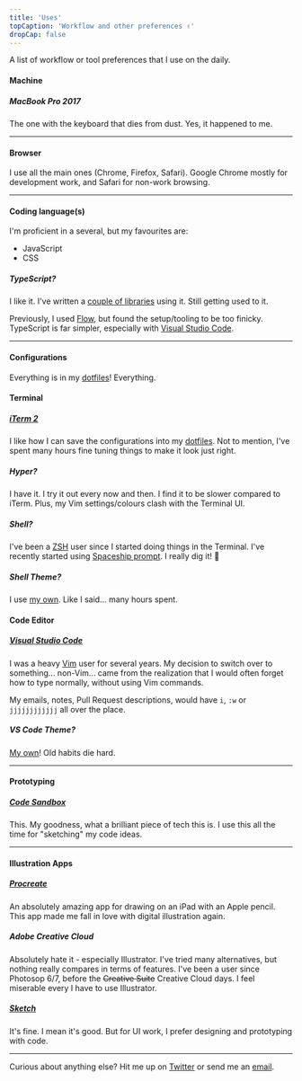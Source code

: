 ```yaml
---
title: 'Uses'
topCaption: 'Workflow and other preferences ✌️'
dropCap: false
---
```


A list of workflow or tool preferences that I use on the daily.

<!-- more -->

#### Machine

##### MacBook Pro 2017

The one with the keyboard that dies from dust. Yes, it happened to me.

---

#### Browser

I use all the main ones (Chrome, Firefox, Safari). Google Chrome mostly for development work, and Safari for non-work browsing.

---

#### Coding language(s)

I'm proficient in a several, but my favourites are:

- JavaScript
- CSS

##### TypeScript?

I like it. I've written a [couple of libraries](https://github.com/helpscout?utf8=%E2%9C%93&q=&type=&language=typescript) using it. Still getting used to it.

Previously, I used [Flow](https://flow.org/), but found the setup/tooling to be too finicky. TypeScript is far simpler, especially with [Visual Studio Code](https://visualstudio.microsoft.com/).

---

#### Configurations

Everything is in my [dotfiles](https://github.com/itsjonq/dotfiles)! Everything.

#### Terminal

##### [iTerm 2](https://www.iterm2.com/)

I like how I can save the configurations into my [dotfiles](https://github.com/ItsJonQ/dotfiles/tree/master/iTerm). Not to mention, I've spent many hours fine tuning things to make it look just right.

##### Hyper?

I have it. I try it out every now and then. I find it to be slower compared to iTerm. Plus, my Vim settings/colours clash with the Terminal UI.

##### Shell?

I've been a [ZSH](https://ohmyz.sh/) user since I started doing things in the Terminal. I've recently started using [Spaceship prompt](https://github.com/denysdovhan/spaceship-prompt). I really dig it! 🚀

##### Shell Theme?

I use [my own](https://github.com/ItsJonQ/dotfiles/tree/master/base16-shell). Like I said... many hours spent.

#### Code Editor

##### [Visual Studio Code](https://visualstudio.microsoft.com/)

I was a heavy [Vim](https://github.com/ItsJonQ/dotfiles/tree/master/vim) user for several years. My decision to switch over to something... non-Vim... came from the realization that I would often forget how to type normally, without using Vim commands.

My emails, notes, Pull Request descriptions, would have `i`, `:w` or `jjjjjjjjjjjj` all over the place.

##### VS Code Theme?

[My own](https://github.com/itsjonq/dark-refined)! Old habits die hard.

---

#### Prototyping

##### [Code Sandbox](https://codesandbox.io/)

This. My goodness, what a brilliant piece of tech this is. I use this all the time for "sketching" my code ideas.

---

#### Illustration Apps

##### [**Procreate**](https://procreate.art/)

An absolutely amazing app for drawing on an iPad with an Apple pencil. This app made me fall in love with digital illustration again.

##### Adobe Creative Cloud

Absolutely hate it - especially Illustrator. I've tried many alternatives, but nothing really compares in terms of features. I've been a user since Photosop 6/7, before the ~~Creative Suite~~ Creative Cloud days. I feel miserable every I have to use Illustrator.

##### [Sketch](https://www.sketchapp.com/)

It's fine. I mean it's good. But for UI work, I prefer designing and prototyping with code.

---

Curious about anything else? Hit me up on [Twitter](https://twitter.com/itsjonq) or send me an [email](/contact).
